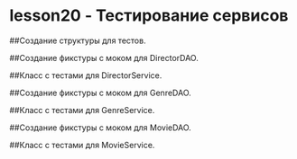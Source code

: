# lesson20 - Тестирование сервисов

##Создание структуры для тестов.

##Создание фикстуры с моком для DirectorDAO.

##Класс с тестами для DirectorService.

##Создание фикстуры с моком для GenreDAO.

##Класс с тестами для GenreService.

##Создание фикстуры с моком для  MovieDAO.

##Класс с тестами для MovieService.